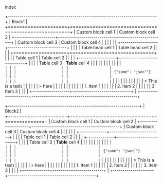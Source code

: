 index

+----------------------------------------------------------------------------+
| Block1                                                                     |
+=====================+======================================================+
| Custom block cell 1 | Custom block cell 2                                  |
+---------------------+------------------------------------------------------+
| Custom block cell 3 | Custom block cell 4                                  |
|                     |                                                      |
|                     | +-------------------+------------------------------+ |
|                     | | Table head cell 1 | Table head cell 2            | |
|                     | +===================+==============================+ |
|                     | | Table cell 1      | Table cell 2                 | |
|                     | +-------------------+------------------------------+ |
|                     | | Table cell 3      | **Table** cell 4             | |
|                     | |                   |                              | |
|                     | |                   | ```                          | |
|                     | |                   |                              | |
|                     | |                   | {"some": "json""}            | |
|                     | |                   |                              | |
|                     | |                   | ```                          | |
|                     | |                   |                              | |
|                     | |                   | > This is a test\            | |
|                     | |                   | > here                       | |
|                     | |                   |                              | |
|                     | |                   | 1. Item 1                    | |
|                     | |                   | 2. Item 2                    | |
|                     | |                   | 3. Item 3                    | |
|                     | +-------------------+------------------------------+ |
+---------------------+------------------------------------------------------+

+-------------------------------------------------------------------+
| Block2                                                            |
+=====================+=============================================+
| Custom block cell 1 | Custom block cell 2                         |
+---------------------+---------------------------------------------+
| Custom block cell 3 | Custom block cell 4                         |
|                     |                                             |
|                     | +--------------+--------------------------+ |
|                     | | Table cell 1 | Table cell 2             | |
|                     | +--------------+--------------------------+ |
|                     | | Table cell 3 | **Table** cell 4         | |
|                     | |              |                          | |
|                     | |              | ```                      | |
|                     | |              |                          | |
|                     | |              | {"some": "json""}        | |
|                     | |              |                          | |
|                     | |              | ```                      | |
|                     | |              |                          | |
|                     | |              | > This is a test\        | |
|                     | |              | > here                   | |
|                     | |              |                          | |
|                     | |              | 1. Item 1                | |
|                     | |              | 2. Item 2                | |
|                     | |              | 3. Item 3                | |
|                     | +--------------+--------------------------+ |
+---------------------+---------------------------------------------+
